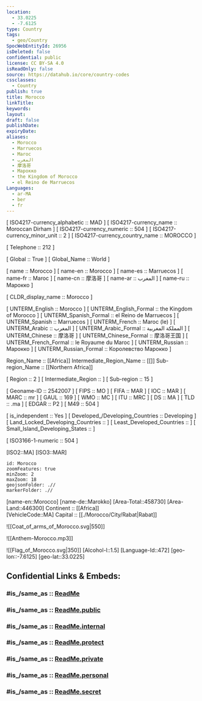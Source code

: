 ```yaml
---
location:
  - 33.0225
  - -7.6125
type: Country
tags:
  - geo/Country
SpocWebEntityId: 26956
isDeleted: false
confidential: public
license: CC BY-SA 4.0
isReadOnly: false
source: https://datahub.io/core/country-codes
cssclasses:
  - Country
publish: true
title: Morocco
linkTitle:
keywords:
layout:
draft: false
publishDate:
expiryDate:
aliases:
  - Morocco
  - Marruecos
  - Maroc
  - المغرب
  - 摩洛哥
  - Марокко
  - the Kingdom of Morocco
  - el Reino de Marruecos
Languages:
  - ar-MA
  - ber
  - fr
---
```



[	ISO4217-currency_alphabetic	 :: MAD ] 
[	ISO4217-currency_name	 :: Moroccan Dirham ] 
[	ISO4217-currency_numeric	 :: 504 ] 
[	ISO4217-currency_minor_unit	 :: 2 ] 
[	ISO4217-currency_country_name	 :: MOROCCO ] 

[	Telephone	 :: 212 ] 

[	Global	 :: True ] 
[	Global_Name	 :: World ] 

[	name	 :: Morocco ] 
[	name-en	 :: Morocco ] 
[	name-es	 :: Marruecos ] 
[	name-fr	 :: Maroc ] 
[	name-cn	 :: 摩洛哥 ] 
[	name-ar	 :: المغرب ] 
[	name-ru	 :: Марокко ] 

[	CLDR_display_name	 :: Morocco ] 

[	UNTERM_English	 :: Morocco ] 
[	UNTERM_English_Formal	 :: the Kingdom of Morocco ] 
[	UNTERM_Spanish_Formal	 :: el Reino de Marruecos ] 
[	UNTERM_Spanish	 :: Marruecos ] 
[	UNTERM_French	 :: Maroc (le) ] 
[	UNTERM_Arabic	 :: المغرب ] 
[	UNTERM_Arabic_Formal	 :: المملكة المغربية ] 
[	UNTERM_Chinese	 :: 摩洛哥 ] 
[	UNTERM_Chinese_Formal	 :: 摩洛哥王国 ] 
[	UNTERM_French_Formal	 :: le Royaume du Maroc ] 
[	UNTERM_Russian	 :: Марокко ] 
[	UNTERM_Russian_Formal	 :: Королевство Марокко ] 

Region_Name ::  [[Africa]] 
Intermediate_Region_Name ::  [[]] 
Sub-region_Name ::  [[Northern Africa]]  

[	Region	 :: 2 ] 
[	Intermediate_Region	 ::  ] 
[	Sub-region	 :: 15 ] 

[	Geoname-ID	 :: 2542007 ] 
[	FIPS	 :: MO ] 
[	FIFA	 :: MAR ] 
[	IOC	 :: MAR ] 
[	MARC	 :: mr ] 
[	GAUL	 :: 169 ] 
[	WMO	 :: MC ] 
[	ITU	 :: MRC ] 
[	DS	 :: MA ] 
[	TLD	 :: .ma ] 
[	EDGAR	 :: P2 ] 
[	M49	 :: 504 ] 

[	is_independent	 :: Yes ] 
[	Developed_/Developing_Countries	 :: Developing ] 
[	Land_Locked_Developing_Countries	 ::  ] 
[	Least_Developed_Countries	 ::  ] 
[	Small_Island_Developing_States	 ::  ] 

[	ISO3166-1-numeric	 :: 504 ] 



[ISO2::MA] 
[ISO3::MAR] 
```leaflet
id: Morocco
zoomFeatures: true 
minZoom: 2 
maxZoom: 18
geojsonFolder: .//
markerFolder: .//
```

[name-en::Morocco] 
[name-de::Marokko] 
[Area-Total::458730] 
[Area-Land::446300] 
Continent :: [[Africa]]  
[VehicleCode::MA] 
Capital :: [[./Morocco/City/Rabat|Rabat]]  

![[Coat_of_arms_of_Morocco.svg|550]] 

![[Anthem-Morocco.mp3]] 

![[Flag_of_Morocco.svg|350]] 
[Alcohol-l::1.5] 
[Language-Id::472] 
[geo-lon::-7.6125] 
[geo-lat::33.0225] 


## Confidential Links & Embeds: 

### #is_/same_as :: [ReadMe](/_Standards/Earth/Continent/Africa/Africa~North/Morocco/ReadMe.md) 

### #is_/same_as :: [ReadMe.public](/_public/Earth/Continent/Africa/Africa~North/Morocco/ReadMe.public.md) 

### #is_/same_as :: [ReadMe.internal](/_internal/Earth/Continent/Africa/Africa~North/Morocco/ReadMe.internal.md) 

### #is_/same_as :: [ReadMe.protect](/_protect/Earth/Continent/Africa/Africa~North/Morocco/ReadMe.protect.md) 

### #is_/same_as :: [ReadMe.private](/_private/Earth/Continent/Africa/Africa~North/Morocco/ReadMe.private.md) 

### #is_/same_as :: [ReadMe.personal](/_personal/Earth/Continent/Africa/Africa~North/Morocco/ReadMe.personal.md) 

### #is_/same_as :: [ReadMe.secret](/_secret/Earth/Continent/Africa/Africa~North/Morocco/ReadMe.secret.md)

